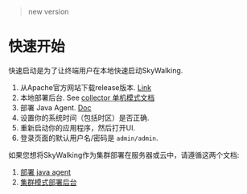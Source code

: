 
>new version
# 快速开始
快速启动是为了让终端用户在本地快速启动SkyWalking.

1. 从Apache官方网站下载release版本. [Link](http://skywalking.apache.org/downloads/)
1. 本地部署后台. See [collector 单机模式文档](Deploy-backend-in-standalone-mode.md)
1. 部署 Java Agent. [Doc](Deploy-skywalking-agent.md)
1. 设置你的系统时间（包括时区）是否正确.
1. 重新启动你的应用程序，然后打开UI.
1. 登录页面的默认用户名/密码是 `admin/admin`.

如果您想将SkyWalking作为集群部署在服务器或云中，请遵循这两个文档:
1. [部署 java agent](Deploy-skywalking-agent.md)
1. [集群模式部署后台](Deploy-backend-in-cluster-mode.md)






